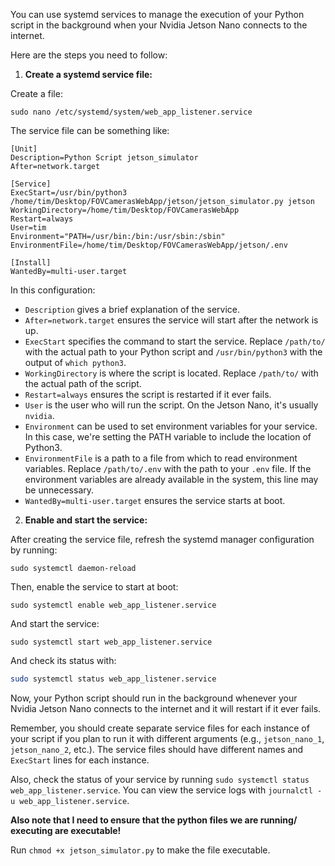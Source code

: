 You can use systemd services to manage the execution of your Python script in the background when your Nvidia Jetson Nano connects to the internet.

Here are the steps you need to follow:

1. **Create a systemd service file:**

Create a file:

`sudo nano /etc/systemd/system/web_app_listener.service`

The service file can be something like:

```
[Unit]
Description=Python Script jetson_simulator
After=network.target

[Service]
ExecStart=/usr/bin/python3 /home/tim/Desktop/FOVCamerasWebApp/jetson/jetson_simulator.py jetson
WorkingDirectory=/home/tim/Desktop/FOVCamerasWebApp
Restart=always
User=tim
Environment="PATH=/usr/bin:/bin:/usr/sbin:/sbin"
EnvironmentFile=/home/tim/Desktop/FOVCamerasWebApp/jetson/.env

[Install]
WantedBy=multi-user.target
```
In this configuration:

- `Description` gives a brief explanation of the service.
- `After=network.target` ensures the service will start after the network is up.
- `ExecStart` specifies the command to start the service. Replace `/path/to/` with the actual path to your Python script and `/usr/bin/python3` with the output of `which python3`.
- `WorkingDirectory` is where the script is located. Replace `/path/to/` with the actual path of the script.
- `Restart=always` ensures the script is restarted if it ever fails.
- `User` is the user who will run the script. On the Jetson Nano, it's usually `nvidia`.
- `Environment` can be used to set environment variables for your service. In this case, we're setting the PATH variable to include the location of Python3.
- `EnvironmentFile` is a path to a file from which to read environment variables. Replace `/path/to/.env` with the path to your `.env` file. If the environment variables are already available in the system, this line may be unnecessary.
- `WantedBy=multi-user.target` ensures the service starts at boot.

2. **Enable and start the service:**

After creating the service file, refresh the systemd manager configuration by running:

```
sudo systemctl daemon-reload
```

Then, enable the service to start at boot:

```
sudo systemctl enable web_app_listener.service
```

And start the service:

```
sudo systemctl start web_app_listener.service
```

And check its status with:

```bash
sudo systemctl status web_app_listener.service
```

Now, your Python script should run in the background whenever your Nvidia Jetson Nano connects to the internet and it will restart if it ever fails.

Remember, you should create separate service files for each instance of your script if you plan to run it with different arguments (e.g., `jetson_nano_1`, `jetson_nano_2`, etc.). The service files should have different names and `ExecStart` lines for each instance.

Also, check the status of your service by running `sudo systemctl status web_app_listener.service`. You can view the service logs with `journalctl -u web_app_listener.service`.

**Also note that I need to ensure that the python files we are running/ executing are executable!**

Run `chmod +x jetson_simulator.py` to make the file executable.